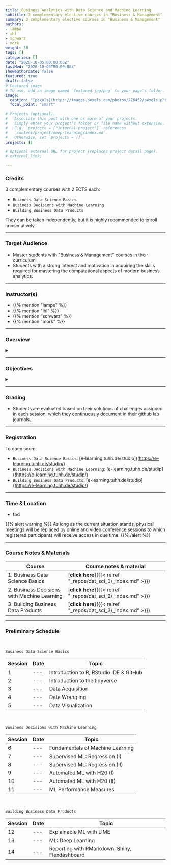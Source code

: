 ```yaml
---
title: Business Analytics with Data Science and Machine Learning
subtitle: 3 complementary elective courses in "Business & Management"
summary: 3 complementary elective courses in "Business & Management"
authors:
- lampe
- ihl
- schwarz
- mork
weight: 30
tags: []
categories: []
date: "2020-10-05T00:00:00Z"
lastMod: "2020-10-05T00:00:00Z"
showauthordate: false
featured: true
draft: false
# Featured image
# To use, add an image named `featured.jpg/png` to your page's folder. 
image:
  caption: "[pexels](https://images.pexels.com/photos/276452/pexels-photo-276452.jpeg), [cc0](https://www.pexels.com/de-de/creative-commons-images/)"
  focal_point: "smart"

# Projects (optional).
#   Associate this post with one or more of your projects.
#   Simply enter your project's folder or file name without extension.
#   E.g. `projects = ["internal-project"]` references 
#   `content/project/deep-learning/index.md`.
#   Otherwise, set `projects = []`.
projects: []

# Optional external URL for project (replaces project detail page).
# external_link: 

---
```


### Credits

3 complementary courses with 2 ECTS each:
* `Business Data Science Basics`
* `Business Decisions with Machine Learning`
* `Building Business Data Products`

They can be taken independently, but it is highly recommended to enroll consecutively. 

***

### Target Audience

* Master students with "Business & Management" courses in their curriculum
* Students with a strong interest and motivation in acquiring the skills required for mastering the computational aspects of modern business analytics.

***

### Instructor(s)

* {{% mention "lampe" %}}
* {{% mention "ihl" %}}
* {{% mention "schwarz" %}}
* {{% mention "mork" %}}

***

### Overview
<details class="description" close><summary data-close="Show" data-open="Hide"></summary>
Business Analytics is an applied and interactive course program comprised of three different courses and designed to provide you with a sound understanding of the constantly growing opportunities that business analytics experiences through modern approaches in data science and machine learning. In this course you will learn methods of descriptive, predictive and prescriptive analytics in order to approach critical business decisions based on data and to derive recommendations for action. Participants learn how to collect, cleanse and transform large amounts of data using various techniques. The aim is to specifically examine, visualize and model the associated data using modern machine learning methods.
<br><br>
During the course program, the participants apply the tools they have learned to practical data science problems from various management areas, creating a comprehensive and multifaceted application portfolio that demonstrates their data analysis and modeling skills. The programming language used is R, whereby the integration of Python into the workflow is also practiced. Programming knowledge is not required, but is of course an advantage. Each session will involve a small amount of lecturing on R concepts, and a large amount of time for students to complete assigned coding and analysis problems.
</details>

***

### Objectives

<details class="description" close><summary data-close="Show" data-open="Hide"></summary>

After completing this module, students will be able to:

* Obtain large amounts of data via APIs or web scraping from the Internet
* Clean and transform data
* Explore and visualize data in a goal-oriented way
* Model data using modern machine learning techniques
* Communicate data and results in an actionable form of products, dashboards and applications  

</details>


***

### Grading

* Students are evaluated based on their solutions of challenges assigned in each session, which they continuously document in their github lab journals.

***

### Registration

To open soon:

* `Business Data Science Basics`: [e-learning.tuhh.de/studip]((https://e-learning.tuhh.de/studip/)
* `Business Decisions with Machine Learning`: [e-learning.tuhh.de/studip]((https://e-learning.tuhh.de/studip/)
* `Building Business Data Products`: [e-learning.tuhh.de/studip]((https://e-learning.tuhh.de/studip/)

***

### Time & Location

* tbd

{{% alert warning %}}
As long as the current situation stands, physical meetings will be replaced by online and video conference sessions to which registered participants will receive access in due time.
{{% /alert %}}

***

### Course Notes & Materials

| Course | Course notes & material |
| --- | --- |
| 1. Business Data Science Basics | [**click here**]({{< relref "_repos/dat_sci_1/_index.md" >}}) | 
| 2. Business Decisions with Machine Learning | [**click here**]({{< relref "_repos/dat_sci_2/_index.md" >}}) | 
| 3. Building Business Data Products | [**click here**]({{< relref "_repos/dat_sci_3/_index.md" >}}) | 

***

### Preliminary Schedule

<br>

`Business Data Science Basics`

| Session | Date | Topic |
| --- | --- | --- |
| 1 | --- | Introduction to R, RStudio IDE & GitHub |
| 2 | --- | Introduction to the tidyverse |
| 3 | --- | Data Acquisition |
| 4 | --- | Data Wrangling |
| 5 | --- | Data Visualization |

<br>

`Business Decisions with Machine Learning`

| Session | Date | Topic |
| --- | --- | --- |
| 6 | --- | Fundamentals of Machine Learning |
| 7 | --- | Supervised ML: Regression (I) |
| 8 | --- | Supervised ML: Regression (II) |
| 9 | --- | Automated ML with H20 (I) | 
| 10 | --- | Automated ML with H20 (II) |
| 11 | --- | ML Performance Measures |


<br>

`Building Business Data Products`

| Session | Date | Topic |
| --- | --- | --- |
| 12 | --- | Explainable ML with LIME |
| 13 | --- | ML: Deep Learning |
| 14 | --- | Reporting with RMarkdown, Shiny, Flexdashboard |

